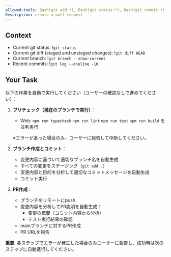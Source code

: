 ```yaml
---
allowed-tools: Bash(git add:*), Bash(git status:*), Bash(git commit:*), Bash(git checkout:*), Bash(git push:*), Bash(gh pr create:*), Bash(npm run:*), Bash(git rev-parse:*), Bash(git branch:*)
Description: create a pull request
---
```


## Context

- Current git status: !`git status`
- Current git diff (staged and unstaged changes): !`git diff HEAD`
- Current branch: !`git branch --show-current`
- Recent commits: !`git log --oneline -10`

## Your Task

以下の作業を自動で実行してください（ユーザーの確認なしで進めてください）：

1. **プリチェック（現在のブランチで実行）**：
   - Web: `npm run typecheck` `npm run lint` `npm run test` `npm run build` を並列実行
   
   ※エラーがあった場合のみ、ユーザーに報告して中断してください。

2. **ブランチ作成とコミット**：
   - 変更内容に基づいて適切なブランチ名を自動生成
   - すべての変更をステージング（`git add .`）
   - 変更内容と目的を分析して適切なコミットメッセージを自動生成
   - コミット実行

3. **PR作成**：
   - ブランチをリモートにpush
   - 変更内容を分析してPR説明を自動生成：
     - 変更の概要（コミット内容から分析）
     - テスト実行結果の確認
   - mainブランチに対するPR作成
   - PR URLを報告

**重要**: 各ステップでエラーが発生した場合のみユーザーに報告し、成功時は次のステップに自動進行してください。